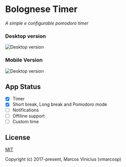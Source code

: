 
# Bolognese Timer

*A simple e configurable pomodoro timer*

### Desktop version 
![Desktop version](https://github.com/vmarcosp/bolognese-timer/blob/master/screenshots/desktop-version.jpg)

### Mobile Version <br/>
![Desktop version](https://github.com/vmarcosp/bolognese-timer/blob/master/screenshots/mobile.jpg)

## App Status
- [X] Timer
- [X] Short break, Long break and Pomodoro mode
- [ ] Notifications
- [ ] Offiline support
- [ ] Custom time

## License

[MIT](http://opensource.org/licenses/MIT)

Copyright (c) 2017-present, Marcos Vinicius (vmarcosp)
